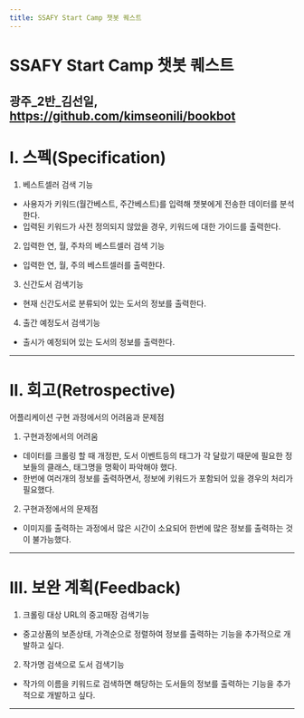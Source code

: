 ```yaml
---
title: SSAFY Start Camp 챗봇 퀘스트
---
```

# SSAFY Start Camp 챗봇 퀘스트
광주_2반_김선일, https://github.com/kimseonili/bookbot
---
# I. 스펙(Specification)
1. 베스트셀러 검색 기능
* 사용자가 키워드(월간베스트, 주간베스트)를 입력해 챗봇에게 전송한 데이터를 분석한다.
* 입력된 키워드가 사전 정의되지 않았을 경우, 키워드에 대한 가이드를 출력한다.
2. 입력한 연, 월, 주차의 베스트셀러 검색 기능
* 입력한 연, 월, 주의 베스트셀러를 출력한다.
3. 신간도서 검색기능
* 현재 신간도서로 분류되어 있는 도서의 정보를 출력한다.
4. 출간 예정도서 검색기능
* 출시가 예정되어 있는 도서의 정보를 출력한다.
---
# II. 회고(Retrospective)
어플리케이션 구현 과정에서의 어려움과 문제점
1. 구현과정에서의 어려움
* 데이터를 크롤링 할 때 개정판, 도서 이벤트등의 태그가 각 달랐기 때문에 필요한 정보들의 클래스, 태그명을 명확이 파악해야 했다.
* 한번에 여러개의 정보를 출력하면서, 정보에 키워드가 포함되어 있을 경우의 처리가 필요했다.
2. 구현과정에서의 문제점
* 이미지를 출력하는 과정에서 많은 시간이 소요되어 한번에 많은 정보를 출력하는 것이 불가능했다.
---
# III. 보완 계획(Feedback)
1. 크롤링 대상 URL의 중고매장 검색기능
* 중고상품의 보존상태, 가격순으로 정렬하여 정보를 출력하는 기능을 추가적으로 개발하고 싶다.
2. 작가명 검색으로 도서 검색기능
* 작가의 이름을 키워드로 검색하면 해당하는 도서들의 정보를 출력하는 기능을 추가적으로 개발하고 싶다.
---

